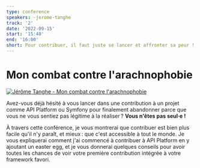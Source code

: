 ```yaml
---
type: conference
speakers: -jerome-tanghe
track: '2'
date: '2022-09-15'
start: '15:40'
end: '16:00'
short: Pour contribuer, il faut juste se lancer et affronter sa peur !
---
```


# Mon combat contre l'arachnophobie

[![Jérôme Tanghe - Mon combat contre l'arachnophobie](https://img.youtube.com/vi/Ck0NXIM7QyI/0.jpg)](https://www.youtube.com/watch?v=Ck0NXIM7QyI&list=PL3hoUDjLa7eQfYOEmuQNG8he3AeOeWaz8&index=4)

Avez-vous déjà hésité à vous lancer dans une contribution à un projet comme API Platform ou Symfony pour finalement abandonner parce que vous ne vous sentiez pas légitime à la réaliser ? **Vous n'êtes pas seul·e !**

À travers cette conférence, je vous montrerai que contribuer est bien plus facile qu'il n'y paraît, et mieux : que c'est accessible à tout le monde. Je vous expliquerai comment j'ai commencé à contribuer à API Platform en y ajoutant un easter egg, et je vous donnerai quelques conseils pour avoir toutes les chances de voir votre première contribution intégrée à votre framework favori.








